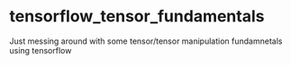 # tensorflow_tensor_fundamentals

Just messing around with some tensor/tensor manipulation fundamnetals using tensorflow
